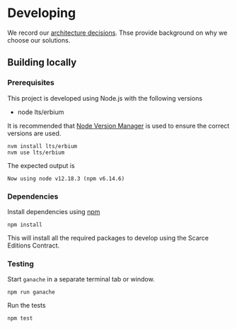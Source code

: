 # Developing

We record our [architecture decisions][adrs]. Thse provide background on why we choose our solutions. 

## Building locally

### Prerequisites

This project is developed using Node.js with the following versions 

* node lts/erbium

It is recommended that [Node Version Manager][nvm] is used to ensure the correct versions are used. 

    nvm install lts/erbium 
    nvm use lts/erbium 
    
The expected output is

    Now using node v12.18.3 (npm v6.14.6)

### Dependencies

Install dependencies using [npm][npm]

    npm install

This will install all the required packages to develop using the Scarce Editions Contract.

### Testing

Start `ganache` in a separate terminal tab or window.

    npm run ganache

Run the tests

    npm test

[adrs]: architecture/decisions/
[npm]: https://docs.npmjs.com/getting-started/installing-node
[nvm]: https://github.com/nvm-sh/nvm